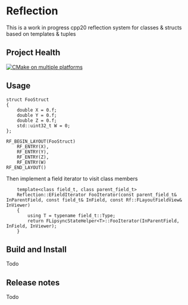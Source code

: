 # Reflection

This is a work in progress
cpp20 reflection system for classes & structs based on templates & tuples

## Project Health


[![CMake on multiple platforms](https://github.com/paulbaudy/cpp-maths/actions/workflows/cmake-multi-platform.yml/badge.svg)](https://github.com/paulbaudy/cpp-maths/actions/workflows/cmake-multi-platform.yml)

## Usage

```
struct FooStruct
{
	double X = 0.f;
	double Y = 0.f;
	double Z = 0.f;
	std::uint32_t W = 0;
};

RF_BEGIN_LAYOUT(FooStruct)
	RF_ENTRY(X),
	RF_ENTRY(Y),
	RF_ENTRY(Z),
	RF_ENTRY(W)
RF_END_LAYOUT()
```
Then implement a field iterator to visit class members
```
	template<class field_t, class parent_field_t>
	Reflection::EFieldIterator FooIterator(const parent_field_t& InParentField, const field_t& InField, const Rf::FLayoutFieldView& InViewer)
	{
		using T = typename field_t::Type;
		return FLipsyncStateHelper<T>::FooIterator(InParentField, InField, InViewer);
	}
```

## Build and Install

Todo

## Release notes

Todo

